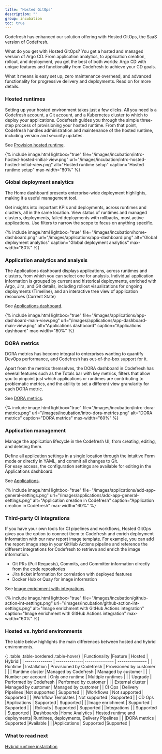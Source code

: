 ```yaml
---
title: "Hosted GitOps"
description: ""
group: incubation
toc: true
---
```



Codefresh has enhanced our solution offering with Hosted GitOps, the SaaS version of Codefresh.  

What do you get with Hosted GitOps? You get a hosted and managed version of Argo CD. From application analytics, to application creation, rollout, and deployment, you get the best of both worlds: Argo CD with unique features and functionality from Codefresh to achieve your CD goals.  

What it means is easy set up, zero maintenance overhead, and advanced functionality for progressive delivery and deployments. Read on for more details. 

### Hosted runtimes

Setting up your hosted environment takes just a few clicks. All you need is a Codefresh account, a Git account, and a Kubernetes cluster to which to deploy your applications.
Codefresh guides you through the simple three-step process of provisioning your hosted runtime.  From that point, Codefresh handles administration and maintenance of the hosted runtime, including version and security updates.  

See [Provision hosted runtime]({{site.baseurl}}/docs/incubation/hosted-runtime/).

{% include 
	image.html 
	lightbox="true" 
	file="/images/incubation/intro-hosted-hosted-initial-view.png" 
	url="/images/incubation/intro-hosted-hosted-initial-view.png" 
	alt="Hosted runtime setup" 
	caption="Hosted runtime setup"
    max-width="80%" 
%}   

### Global deployment analytics  
The Home dashboard presents enterprise-wide deployment highlights, making it a useful management tool.  

Get insights into important KPIs and deployments, across runtimes and clusters, all in the same location. View status of runtimes and managed clusters, deployments, failed deployments with rollbacks, most active applications.  Use filters to narrow the scope to focus on anything specific.

{% include 
	image.html 
	lightbox="true" 
	file="/images/incubation/home-dashboard.png" 
	url="/images/applications/app-dashboard.png" 
	alt="Global deployment analytics" 
	caption="Global deployment analytics"
    max-width="80%" 
%}


### Application analytics and analysis

The Applications dashboard displays applications, across runtimes and clusters, from which you can select one for analysis. Individual application information is grouped by current and historical deployments, enriched with Argo, Jira, and Git details, including rollout visualizations for ongoing deployments (Timeline), and an interactive tree view of application resources (Current State)

See [Applications dashboard]({{site.baseurl}}/docs/deployment/application-dashboard/).

{% include 
	image.html 
	lightbox="true" 
	file="/images/applications/app-dashboard-main-view.png" 
	url="/images/applications/app-dashboard-main-view.png" 
	alt="Applications dashboard" 
	caption="Applications dashboard"
    max-width="80%" 
%}

### DORA metrics

DORA metrics has become integral to enterprises wanting to quantify DevOps performance, and Codefresh has out-of-the-box support for it. 

Apart from the metrics themselves, the DORA dashboard in Codefresh has several features such as the Totals bar with key metrics, filters that allow you to pinpoint just which applications or runtimes are contributing to problematic metrics, and the ability to set a different view granularity for each DORA metric.  

See [DORA metrics]({{site.baseurl}}/docs/reference/dora/).

{% include 
	image.html 
	lightbox="true" 
	file="/images/incubation/intro-dora-metrics.png" 
	url="/images/incubation/intro-dora-metrics.png" 
	alt="DORA metrics" 
	caption="DORA metrics"
    max-width="60%" 
%}


### Application management 
Manage the application lifecycle in the Codefresh UI, from creating, editing, and deleting them.  

Define all application settings in a single location through the intuitive Form mode or directly in YAML, and commit all changes to Git.  
For easy access, the configuration settings are available for editing in the Applications dashboard.

See [Applications]({{site.baseurl}}/docs/deployment/create-application/).

{% include 
	image.html 
	lightbox="true" 
	file="/images/applications/add-app-general-settings.png" 
	url="/images/applications/add-app-general-settings.png" 
	alt="Application creation in Codefresh" 
	caption="Application creation in Codefresh"
    max-width="60%" 
%}



### Third-party CI integrations

If you have your own tools for CI pipelines and workflows, Hosted GitOps gives you the option to connect them to Codefresh and enrich deployment information with our new report image template.  For example, you can add the report image step in your GitHub Actions pipeline and reference the different integrations for Codefresh to retrieve and enrich the image information.
 
* Git PRs (Pull Requests), Commits, and Committer information directly from the code repositories
* Jira ticket information for correlation with deployed features  
* Docker Hub or Quay for image information 

See [Image enrichment with integrations]({{site.baseurl}}/docs/integration/image-enrichment-overview/).

{% include 
	image.html 
	lightbox="true" 
	file="/images/incubation/github-action-int-settings.png" 
	url="/images/incubation/github-action-int-settings.png" 
	alt="Image enrichment with GitHub Actions integration" 
	caption="Image enrichment with GitHub Actions integration"
    max-width="60%" 
%}

### Hosted vs. hybrid environments
The table below highlights the main differences between hosted and hybrid environments.

{: .table .table-bordered .table-hover}
| Functionality           |Feature        |  Hosted                | Hybrid | 
| --------------          | --------------|--------------- | --------------- |
| Runtime                 | Installation       | Provisioned by Codefresh   | Provisioned by customer       | 
|                         | Runtime cluster   |Managed by Codefresh       | Managed by customer       | 
|                         | Number per account | Only one runtime           | Multiple runtimes            | 
|                         | Upgrade            | Performed by Codefresh     | Performed by customer | 
|                         | External cluster   | Managed by customer        | Managed by customer         |
| CI Ops                  | Delivery Pipelines |Not supported               | Supported  | 
|                         |Workflows           | Not supported              | Supported  | 
|                         |Workflow Templates  | Not supported              | Supported  | 
| CD  Ops                 |Applications        | Supported                  | Supported | 
|                         |Image enrichment    | Supported                  | Supported  | 
|                         | Rollouts           | Supported                  |  Supported  | 
|Integrations             |                    | Supported                  | Supported  | 
|Dashboards               |Home Analytics       | Hosted runtime and deployments| Runtimes, deployments, Delivery Pipelines | 
|                         |DORA metrics         | Supported                 |Available        | 
|                         |Applications         | Supported                 |Supported        | 

### What to read next
[Hybrid runtime installation]({{site.baseurl}}/docs/runtime/installation/)  
